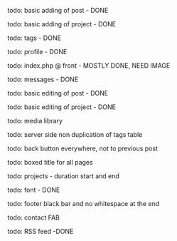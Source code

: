 todo: basic adding of post - DONE

todo: basic adding of project - DONE

todo: tags - DONE

todo: profile - DONE

todo: index.php @ front - MOSTLY DONE, NEED IMAGE

todo: messages - DONE

todo: basic editing of post - DONE

todo: basic editing of project - DONE

todo: media library

todo: server side non duplication of tags table

todo: back button everywhere, not to previous post

todo: boxed title for all pages

todo: projects - duration start and end

todo: font - DONE

todo: footer black bar and no whitespace at the end

todo: contact FAB

todo: RSS feed -DONE

